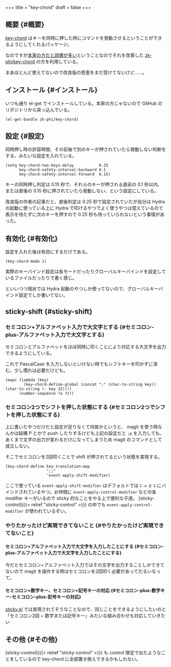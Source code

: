 +++
title = "key-chord"
draft = false
+++

## 概要 {#概要}

[key-chord](https://github.com/emacsorphanage/key-chord) はキーを同時に押した時にコマンドを発動させるということができるようにしてくれるパッケージ。

なのですが[本家の方だと誤爆が多い](https://qiita.com/zk%5Fphi/items/e70bc4c69b5a4755edd6)ということなのでそれを改善した [zk-phi/key-chord](https://github.com/zk-phi/key-chord/) の方を利用している。

まあほとんど使えてないので改良版の恩恵をまだ受けてないけど……。


## インストール {#インストール}

いつも通り el-get でインストールしている。本家の方じゃないので GitHub のリポジトリから突っ込んでいる。

```emacs-lisp
(el-get-bundle zk-phi/key-chord)
```


## 設定 {#設定}

同時押し時の許容時間、その前後で別のキーが押されていたら発動しない判断をする、みたいな設定を入れている。

```emacs-lisp
(setq key-chord-two-keys-delay           0.25
      key-chord-safety-interval-backward 0.1
      key-chord-safety-interval-forward  0.15)
```

キーの同時押し判定は 0.15 秒で、それらのキーが押される直前の 0.1 秒以内、または直後の 0.15 秒に押されていたら発動しない、という設定にしている。

改良版の作者の記事だと、直後判定は 0.25 秒で設定されていたが自分は Hydra の起動に使っている上に Hydra で叩けるやつでよく使うやつは覚えているので表示を待たずに次のキーを押すので 0.25 秒も待っていられないという事情があった。


## 有効化 {#有効化}

設定を入れた後は有効にするだけである。

```emacs-lisp
(key-chord-mode 1)
```

実際のキーバインド設定は各モードだったりグローバルキーバインドを設定しているファイルだったりで書く感じ。

といいつつ現状では Hydra 起動のやつしか使ってないので、グローバルキーバインド設定でしか書いてない。


## sticky-shift {#sticky-shift}


### セミコロン+アルファベット入力で大文字とする {#セミコロン-plus-アルファベット入力で大文字とする}

セミコロンとアルファベットをほぼ同時に叩くことにより対応する大文字を出力できるようにしている。

これで PascalCase を入力しないといけない時でもシフトキーを叩かずに済む。少し慣れは必要だけども。

```emacs-lisp
(mapc (lambda (key)
        (key-chord-define-global (concat ";" (char-to-string key)) (char-to-string (- key 32))))
      (number-sequence ?a ?z))
```


### セミコロン2つでシフトを押した状態にする {#セミコロン2つでシフトを押した状態にする}

上に書いたやつだけだと設定が足りなくて何故かというと、
magit を使う時なんかは結構 P とかで push したりするけども上記の設定だと `;p` を入力しても、あくまで文字の出力が変わるだけになってしまうため
magit のコマンドとして成立しない。

そこでセミコロンを2回叩くことで shift が押されてるという状態を実現する。

```emacs-lisp
(key-chord-define key-translation-map
                  ";;"
                  'event-apply-shift-modifier)
```

ここで使っている `event-apply-shift-modifier` はデフォルトでは `C-x @ S` にバインドされているやつ。お仲間に `event-apply-control-modifier` などの各 modifier キーがいるので
sticky 的なことをやる上で便利な子達。
[sticky-control]({{< relref "sticky-control" >}}) の中でも `event-apply-control-modifier` が使われているぞい。


### やりたかったけど実現できてないこと {#やりたかったけど実現できてないこと}


#### セミコロン+アルファベット入力で大文字を入力したことにする {#セミコロン-plus-アルファベット入力で大文字を入力したことにする}

今だとセミコロン+アルファベット入力ではその文字を出力することしかできてないので
magit を操作する時はセミコロンを2回叩く必要があってだるいなって。


#### セミコロン+数字キー、セミコロン+記号キーの対応 {#セミコロン-plus-数字キー-セミコロン-plus-記号キーの対応}

[sticky.el](https://www.emacswiki.org/emacs/sticky.el) では実現されてそうなことなので、同じことをできるようにしたいのと「セミコロン2回 + 数字または記号キー」みたいな組み合わせも対応していきたい


## その他 {#その他}

[sticky-control]({{< relref "sticky-control" >}}) も control 限定で似たようなことをしているので
key-chord に全部置き換えできるかもしれない。
